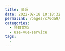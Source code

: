```yaml
---
title: 资源
date: 2022-02-18 10:18:32
permalink: /pages/c70da9/
categories:
  - 项目文档
  - use-vue-service
tags:
  - 
---
```

